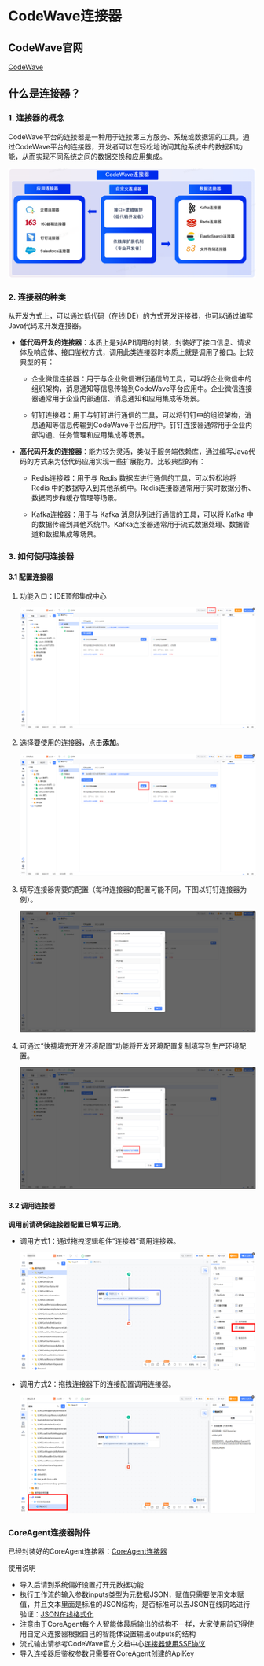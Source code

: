 # CodeWave连接器

## CodeWave官网

[CodeWave](https://codewave.163.com/)

## 什么是连接器？

### 1. 连接器的概念

CodeWave平台的连接器是一种用于连接第三方服务、系统或数据源的工具。通过CodeWave平台的连接器，开发者可以在轻松地访问其他系统中的数据和功能，从而实现不同系统之间的数据交换和应用集成。

   ![](./assert/img3.png)


### 2. 连接器的种类

从开发方式上，可以通过低代码（在线IDE）的方式开发连接器，也可以通过编写Java代码来开发连接器。

- **低代码开发的连接器**：本质上是对API调用的封装，封装好了接口信息、请求体及响应体、接口鉴权方式，调用此类连接器时本质上就是调用了接口。比较典型的有：

  - 企业微信连接器：用于与企业微信进行通信的工具，可以将企业微信中的组织架构，消息通知等信息传输到CodeWave平台应用中。企业微信连接器通常用于企业内部通信、消息通知和应用集成等场景。

  - 钉钉连接器：用于与钉钉进行通信的工具，可以将钉钉中的组织架构，消息通知等信息传输到CodeWave平台应用中。钉钉连接器通常用于企业内部沟通、任务管理和应用集成等场景。

- **高代码开发的连接器**：能力较为灵活，类似于服务端依赖库，通过编写Java代码的方式来为低代码应用实现一些扩展能力。比较典型的有：

  - Redis连接器：用于与 Redis 数据库进行通信的工具，可以轻松地将 Redis 中的数据导入到其他系统中。Redis连接器通常用于实时数据分析、数据同步和缓存管理等场景。

  - Kafka连接器：用于与 Kafka 消息队列进行通信的工具，可以将 Kafka 中的数据传输到其他系统中。Kafka连接器通常用于流式数据处理、数据管道和数据集成等场景。


### 3. 如何使用连接器

#### 3.1 配置连接器

1. 功能入口：IDE顶部集成中心

    ![](./assert/img4.png)

2. 选择要使用的连接器，点击**添加**。

    ![](./assert/img5.png)


3. 填写连接器需要的配置（每种连接器的配置可能不同，下图以钉钉连接器为例）。

   ![](./assert/img6.png)


4. 可通过“快捷填充开发环境配置”功能将开发环境配置复制填写到生产环境配置。

   ![](./assert/img7.png)


#### 3.2 调用连接器

**调用前请确保连接器配置已填写正确**。

- 调用方式1：通过拖拽逻辑组件“连接器”调用连接器。

   ![](./assert/img8.png)


- 调用方式2：拖拽连接器下的连接配置调用连接器。

   ![](./assert/img9.png)


### CoreAgent连接器附件

已经封装好的CoreAgent连接器：[CoreAgent连接器](https://github.com/netease-lcap/coreagent-course/raw/refs/heads/main/docs/codewave/assert/asset-center_jystudy2_connector_coragent_1.0.0_%E8%BF%9E%E6%8E%A5%E5%99%A8_CoreAgent%E8%BF%9E%E6%8E%A5%E5%99%A8_1.0.0.zip)

使用说明

+ 导入后请到系统偏好设置打开元数据功能
+ 执行工作流的输入参数inputs类型为元数据JSON，赋值只需要使用文本赋值，并且文本里面是标准的JSON结构，是否标准可以去JSON在线网站进行验证：[JSON在线格式化](https://www.json.cn/)
+ 注意由于CoreAgent每个人智能体最后输出的结构不一样，大家使用前记得使用自定义连接器根据自己的智能体设置输出outputs的结构
+ 流式输出请参考CodeWave官方文档中心[连接器使用SSE协议](https://community.codewave.163.com/CommunityParent/fileIndex?filePath=40.%E6%89%A9%E5%B1%95%E4%B8%8E%E9%9B%86%E6%88%90%2F20.%E9%9B%86%E6%88%90%E5%BC%80%E5%8F%91%E6%96%B9%E5%BC%8F%2F20.%E8%BF%9E%E6%8E%A5%E5%99%A8%E9%9B%86%E6%88%90%2F30.%E8%87%AA%E5%AE%9A%E4%B9%89%E8%BF%9E%E6%8E%A5%E5%99%A8%2F18.%E8%BF%9E%E6%8E%A5%E5%99%A8SSE%E5%8D%8F%E8%AE%AE%E4%BB%8B%E7%BB%8D.md&version=3.10&selectType=codewave)
+ 导入连接器后鉴权参数只需要在CoreAgent创建的ApiKey